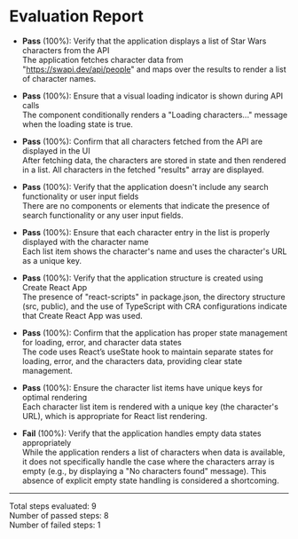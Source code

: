 # Evaluation Report

- **Pass** (100%): Verify that the application displays a list of Star Wars characters from the API  
  The application fetches character data from "https://swapi.dev/api/people" and maps over the results to render a list of character names.

- **Pass** (100%): Ensure that a visual loading indicator is shown during API calls  
  The component conditionally renders a "Loading characters..." message when the loading state is true.

- **Pass** (100%): Confirm that all characters fetched from the API are displayed in the UI  
  After fetching data, the characters are stored in state and then rendered in a list. All characters in the fetched "results" array are displayed.

- **Pass** (100%): Verify that the application doesn't include any search functionality or user input fields  
  There are no components or elements that indicate the presence of search functionality or any user input fields.

- **Pass** (100%): Ensure that each character entry in the list is properly displayed with the character name  
  Each list item shows the character's name and uses the character's URL as a unique key.

- **Pass** (100%): Verify that the application structure is created using Create React App  
  The presence of "react-scripts" in package.json, the directory structure (src, public), and the use of TypeScript with CRA configurations indicate that Create React App was used.

- **Pass** (100%): Confirm that the application has proper state management for loading, error, and character data states  
  The code uses React’s useState hook to maintain separate states for loading, error, and the characters data, providing clear state management.

- **Pass** (100%): Ensure the character list items have unique keys for optimal rendering  
  Each character list item is rendered with a unique key (the character's URL), which is appropriate for React list rendering.

- **Fail** (100%): Verify that the application handles empty data states appropriately  
  While the application renders a list of characters when data is available, it does not specifically handle the case where the characters array is empty (e.g., by displaying a "No characters found" message). This absence of explicit empty state handling is considered a shortcoming.

---

Total steps evaluated: 9  
Number of passed steps: 8  
Number of failed steps: 1